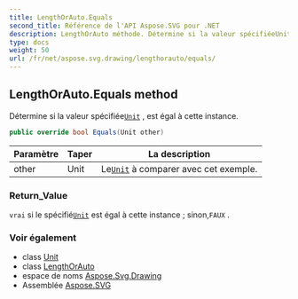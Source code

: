 ```yaml
---
title: LengthOrAuto.Equals
second_title: Référence de l'API Aspose.SVG pour .NET
description: LengthOrAuto méthode. Détermine si la valeur spécifiéeUnit  est égal à cette instance.
type: docs
weight: 50
url: /fr/net/aspose.svg.drawing/lengthorauto/equals/
---
```

## LengthOrAuto.Equals method

Détermine si la valeur spécifiée[`Unit`](../../unit/) , est égal à cette instance.

```csharp
public override bool Equals(Unit other)
```

| Paramètre | Taper | La description |
| --- | --- | --- |
| other | Unit | Le[`Unit`](../../unit/) à comparer avec cet exemple. |

### Return_Value

`vrai` si le spécifié[`Unit`](../../unit/) est égal à cette instance ; sinon,`FAUX` .

### Voir également

* class [Unit](../../unit/)
* class [LengthOrAuto](../)
* espace de noms [Aspose.Svg.Drawing](../../lengthorauto/)
* Assemblée [Aspose.SVG](../../../)


